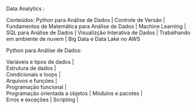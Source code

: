 Data Analytics :
   
Conteúdos: Python para Análise de Dados | Controle de Versão | Fundamentos de Matemática para Análise de Dados | Machine Learning | SQL para Análise de Dados | Visualizção Interativa de Dados | Trabalhando em ambiente de nuvem | Big Data e Data Lake no AWS

 
Python para Análise de Dados: 
 
  Variáveis e tipos de dados |     
  Estrutura de dados |    
  Condicionais e loops |   
  Arquivos e funções |    
  Programação funcional |   
  Programação orientada a objetos |
  Módulos e pacotes |  
  Erros e exceções |
  Scripting |
